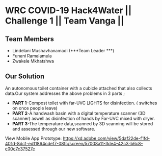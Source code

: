 # WRC COVID-19 Hack4Water || Challenge  1 || Team Vanga ||


Team Members
---------------
- Lindelani Mushavhanamadi (***Team Leader ***)
- Funani Ramalamula
- Zwakele Mkhatshwa

Our Solution
---------------
An autonomous toilet container with a cubicle attached that also collects data.Our system addresses the above problems in 3 parts ;
- **PART 1**-Compost toilet with far-UVC LIGHTS for disinfection. ( switches on once people leave)
- **PART 2**-A handwash basin with a digital temperature scanner (3D scanner) aswell as disinfection of hands by Far-UVC mixed with dryer.
- **PART 3**-The temperature data,scanned by 3D scanning will be stored and assessed through our new software. 

View Mobile App Prototype: https://xd.adobe.com/view/5daf22de-f1fd-401d-8dc1-ed11864cdef7-08fc/screen/57008a11-3de4-42c3-b6c8-c00c7c37527c
